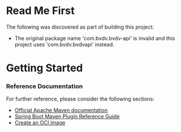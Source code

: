 # Read Me First
The following was discovered as part of building this project:

* The original package name 'com.bvdv.bvdv-api' is invalid and this project uses 'com.bvdv.bvdvapi' instead.

# Getting Started

### Reference Documentation
For further reference, please consider the following sections:

* [Official Apache Maven documentation](https://maven.apache.org/guides/index.html)
* [Spring Boot Maven Plugin Reference Guide](https://docs.spring.io/spring-boot/docs/2.6.4/maven-plugin/reference/html/)
* [Create an OCI image](https://docs.spring.io/spring-boot/docs/2.6.4/maven-plugin/reference/html/#build-image)

